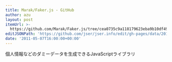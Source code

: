 ```yaml
---
title: Marak/Faker.js - GitHub
author: azu
layout: post
itemUrl: >-
  https://github.com/Marak/Faker.js/tree/cea0735c9a118179623eba9b10df49dde7c6963b
editJSONPath: 'https://github.com/jser/jser.info/edit/gh-pages/data/2011/05/index.json'
date: '2011-05-07T16:00:00+00:00'
---
```

個人情報などのダミーデータを生成できるJavaScriptライブラリ
